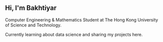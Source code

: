 ## Hi, I'm Bakhtiyar

Computer Engineering & Mathematics Student at The Hong Kong University of Science and Technology.

Currently learning about data science and sharing my projects here.
